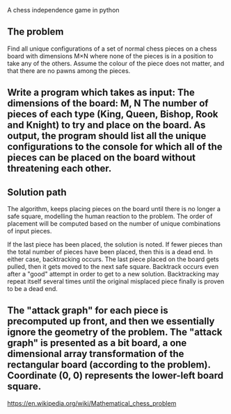 A chess independence game in python

The problem
-----------
Find all unique configurations of a set of normal chess
pieces on a chess board with dimensions M×N where none of
the pieces is in a position to take any of the others.
Assume the colour of the piece does not matter, and that
there are no pawns among the pieces.

Write a program which takes as input:
The dimensions of the board: M, N
The number of pieces of each type (King, Queen, Bishop,
Rook and Knight) to try and place on the board.
As output, the program should list all the unique
configurations to the console for which all of the pieces
can be placed on the board without threatening each other.
-------------------------------------------------------------

Solution path
-------------
The algorithm, keeps placing pieces on the board until there
is no longer a safe square, modelling the human reaction to
the problem. The order of placement will be computed based
on the number of unique combinations of input pieces.

If the last piece has been placed, the solution is noted. If
fewer pieces than the total number of pieces have been placed,
then this is a dead end.  In either case, backtracking occurs.
The last piece placed on the board gets pulled, then it gets
moved to the next safe square. Backtrack occurs even after a
"good" attempt in order to get to a new solution. Backtracking
may repeat itself several times until the original misplaced
piece finally is proven to be a dead end.

The "attack graph" for each piece is precomputed up front,
and then we essentially ignore the geometry of the problem.
The "attack graph" is presented as a bit board, a one
dimensional array transformation of the rectangular board
(according to the problem). Coordinate (0, 0) represents
the lower-left board square.
-------------------------------------------------------------

https://en.wikipedia.org/wiki/Mathematical_chess_problem